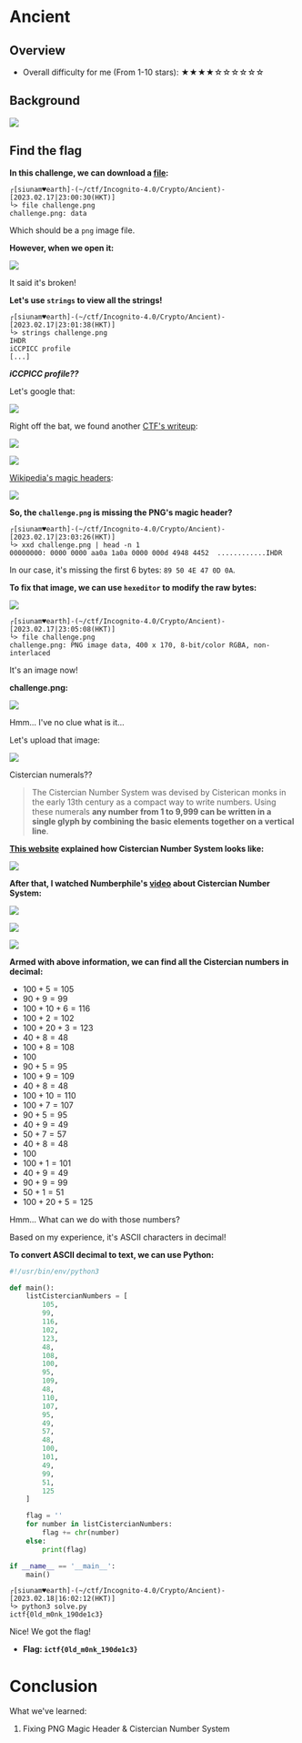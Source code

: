 # Ancient

## Overview

- Overall difficulty for me (From 1-10 stars): ★★★★☆☆☆☆☆☆

## Background

![](https://raw.githubusercontent.com/siunam321/CTF-Writeups/main/Incognito-4.0/images/Pasted%20image%2020230217230017.png)

## Find the flag

**In this challenge, we can download a [file](https://github.com/siunam321/CTF-Writeups/blob/main/Incognito-4.0/crypto/Ancient/challenge.png):**
```shell
┌[siunam♥earth]-(~/ctf/Incognito-4.0/Crypto/Ancient)-[2023.02.17|23:00:30(HKT)]
└> file challenge.png   
challenge.png: data
```

Which should be a `png` image file.

**However, when we open it:**

![](https://raw.githubusercontent.com/siunam321/CTF-Writeups/main/Incognito-4.0/images/Pasted%20image%2020230217230105.png)

It said it's broken!

**Let's use `strings` to view all the strings!**
```shell
┌[siunam♥earth]-(~/ctf/Incognito-4.0/Crypto/Ancient)-[2023.02.17|23:01:38(HKT)]
└> strings challenge.png
IHDR
iCCPICC profile
[...]
```

***iCCPICC profile??***

Let's google that:

![](https://raw.githubusercontent.com/siunam321/CTF-Writeups/main/Incognito-4.0/images/Pasted%20image%2020230217230227.png)

Right off the bat, we found another [CTF's writeup](https://github.com/UConnSec/CyberSEED-2016-Writeups/blob/master/Missing%20Flag%20%231.md):

![](https://raw.githubusercontent.com/siunam321/CTF-Writeups/main/Incognito-4.0/images/Pasted%20image%2020230217230259.png)

![](https://raw.githubusercontent.com/siunam321/CTF-Writeups/main/Incognito-4.0/images/Pasted%20image%2020230217230313.png)

[Wikipedia's magic headers](https://en.wikipedia.org/wiki/List_of_file_signatures):

![](https://raw.githubusercontent.com/siunam321/CTF-Writeups/main/Incognito-4.0/images/Pasted%20image%2020230217230557.png)

**So, the `challenge.png` is missing the PNG's magic header?**
```shell
┌[siunam♥earth]-(~/ctf/Incognito-4.0/Crypto/Ancient)-[2023.02.17|23:03:26(HKT)]
└> xxd challenge.png | head -n 1 
00000000: 0000 0000 aa0a 1a0a 0000 000d 4948 4452  ............IHDR
```

In our case, it's missing the first 6 bytes: `89 50 4E 47 0D 0A`.

**To fix that image, we can use `hexeditor` to modify the raw bytes:**

![](https://raw.githubusercontent.com/siunam321/CTF-Writeups/main/Incognito-4.0/images/Pasted%20image%2020230217230708.png)

```shell
┌[siunam♥earth]-(~/ctf/Incognito-4.0/Crypto/Ancient)-[2023.02.17|23:05:08(HKT)]
└> file challenge.png
challenge.png: PNG image data, 400 x 170, 8-bit/color RGBA, non-interlaced
```

It's an image now!

**challenge.png:**

![](https://raw.githubusercontent.com/siunam321/CTF-Writeups/main/Incognito-4.0/images/Pasted%20image%2020230217230730.png)

Hmm... I've no clue what is it...

Let's upload that image:

![](https://raw.githubusercontent.com/siunam321/CTF-Writeups/main/Incognito-4.0/images/Pasted%20image%2020230218153702.png)

Cistercian numerals??

> The Cistercian Number System was devised by Cisterican monks in the early 13th century as a compact way to write numbers. Using these numerals **any number from 1 to 9,999 can be written in a single glyph by combining the basic elements together on a vertical line**.

**[This website](https://omniglot.com/language/numbers/cistercian-numbers.htm) explained how Cistercian Number System looks like:**

![](https://raw.githubusercontent.com/siunam321/CTF-Writeups/main/Incognito-4.0/images/Pasted%20image%2020230218153814.png)

**After that, I watched Numberphile's [video](https://www.youtube.com/watch?v=9p55Qgt7Ciw) about Cistercian Number System:**

![](https://raw.githubusercontent.com/siunam321/CTF-Writeups/main/Incognito-4.0/images/Pasted%20image%2020230218154855.png)

![](https://raw.githubusercontent.com/siunam321/CTF-Writeups/main/Incognito-4.0/images/Pasted%20image%2020230218155043.png)

![](https://raw.githubusercontent.com/siunam321/CTF-Writeups/main/Incognito-4.0/images/Pasted%20image%2020230218154915.png)

**Armed with above information, we can find all the Cistercian numbers in decimal:**

- $100 + 5 = 105$
- $90 + 9 = 99$
- $100 + 10 + 6 = 116$
- $100 + 2 = 102$
- $100 + 20 + 3 = 123$
- $40 + 8 = 48$
- $100 + 8 = 108$
- $100$
- $90 + 5 = 95$
- $100 + 9 = 109$
- $40 + 8 = 48$
- $100 + 10 = 110$
- $100 + 7 = 107$
- $90 + 5 = 95$
- $40 + 9 =49$
- $50 + 7 = 57$
- $40 + 8 = 48$
- $100$
- $100 + 1 = 101$
- $40 + 9 = 49$
- $90 + 9 = 99$
- $50 + 1 = 51$
- $100 + 20 + 5 = 125$

Hmm... What can we do with those numbers?

Based on my experience, it's ASCII characters in decimal!

**To convert ASCII decimal to text, we can use Python:**
```py
#!/usr/bin/env/python3

def main():
    listCistercianNumbers = [
        105,
        99,
        116,
        102,
        123,
        48,
        108,
        100,
        95,
        109,
        48,
        110,
        107,
        95,
        49,
        57,
        48,
        100,
        101,
        49,
        99,
        51,
        125
    ]

    flag = ''
    for number in listCistercianNumbers:
        flag += chr(number)
    else:
        print(flag)

if __name__ == '__main__':
    main()
```

```shell
┌[siunam♥earth]-(~/ctf/Incognito-4.0/Crypto/Ancient)-[2023.02.18|16:02:12(HKT)]
└> python3 solve.py
ictf{0ld_m0nk_190de1c3}
```

Nice! We got the flag!

- **Flag: `ictf{0ld_m0nk_190de1c3}`**

# Conclusion

What we've learned:

1. Fixing PNG Magic Header & Cistercian Number System